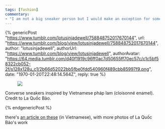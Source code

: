 ```yaml
---
tags: [fashion]
commentary:
- "I am not a big sneaker person but I would make an exception for something this cool"
---
```


{% genericPost "https://www.tumblr.com/lotusinjadewell/758848752017670144",
    url: "https://www.tumblr.com/blog/view/lotusinjadewell/758848752017670144",
    author: "lotusinjadewell",
    authorUrl: "https://www.tumblr.com/blog/view/lotusinjadewell",
    authorAvatar: "https://64.media.tumblr.com/d40f1919c96ff0ac7d50655ff70ec57c/c1c5bf58322cb052-2f/s128x128u_c1/2b66d52022bb5fbe0fdd540960f489cbb85997f9.png",
    date: "1970-01-20T22:48:14.564Z",
    reply: true %}
  <figure class="npf-block-image">
    <a
      href="https://64.media.tumblr.com/b18f484dd372c926136eb999c0b8cc90/20546051d69ac79d-bc/s2048x3072/b26f6cad6dc454f6ad7d2d1c0ea3c01ecee5b28a.jpg"
      ><img
        src="https://64.media.tumblr.com/b18f484dd372c926136eb999c0b8cc90/20546051d69ac79d-bc/s2048x3072/b26f6cad6dc454f6ad7d2d1c0ea3c01ecee5b28a.jpg"
    /></a>
  </figure>
  <p>
    Converse sneakers inspired by Vietnamese pháp lam (cloisonné enamel). Credit
    to La Quốc Bảo.
  </p>
{% endgenericPost %}

there's [an article on these] (in Vietnamese), with more photos of La Quốc Bảo's
work

[an article on these]: https://www.elleman.vn/nhan-vat/phong-van-la-quoc-bao-elleman/
